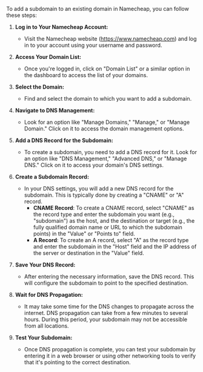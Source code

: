 To add a subdomain to an existing domain in Namecheap, you can follow these steps:

1. **Log in to Your Namecheap Account:**
   - Visit the Namecheap website (https://www.namecheap.com) and log in to your account using your username and password.

2. **Access Your Domain List:**
   - Once you're logged in, click on "Domain List" or a similar option in the dashboard to access the list of your domains.

3. **Select the Domain:**
   - Find and select the domain to which you want to add a subdomain.

4. **Navigate to DNS Management:**
   - Look for an option like "Manage Domains," "Manage," or "Manage Domain." Click on it to access the domain management options.

5. **Add a DNS Record for the Subdomain:**
   - To create a subdomain, you need to add a DNS record for it. Look for an option like "DNS Management," "Advanced DNS," or "Manage DNS." Click on it to access your domain's DNS settings.

6. **Create a Subdomain Record:**
   - In your DNS settings, you will add a new DNS record for the subdomain. This is typically done by creating a "CNAME" or "A" record.
     - **CNAME Record**: To create a CNAME record, select "CNAME" as the record type and enter the subdomain you want (e.g., "subdomain") as the host, and the destination or target (e.g., the fully qualified domain name or URL to which the subdomain points) in the "Value" or "Points to" field.
     - **A Record**: To create an A record, select "A" as the record type and enter the subdomain in the "Host" field and the IP address of the server or destination in the "Value" field.

7. **Save Your DNS Record:**
   - After entering the necessary information, save the DNS record. This will configure the subdomain to point to the specified destination.

8. **Wait for DNS Propagation:**
   - It may take some time for the DNS changes to propagate across the internet. DNS propagation can take from a few minutes to several hours. During this period, your subdomain may not be accessible from all locations.

9. **Test Your Subdomain:**
   - Once DNS propagation is complete, you can test your subdomain by entering it in a web browser or using other networking tools to verify that it's pointing to the correct destination.